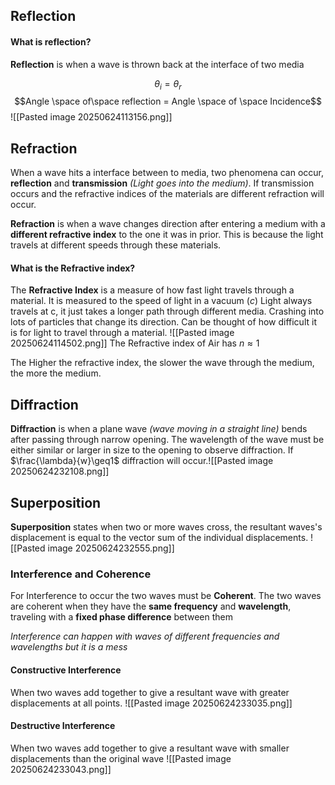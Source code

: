 ## Reflection
#### What is reflection?
**Reflection** is when a wave is thrown back at the interface of two media

$$\theta_i =\theta_r$$
$$Angle \space of\space reflection = Angle \space of \space Incidence$$
![[Pasted image 20250624113156.png]]
## Refraction
When a wave hits a interface between to media, two phenomena can occur, **reflection** and **transmission** *(Light goes into the medium)*. If transmission occurs and the refractive indices of the materials are different refraction will occur. 

**Refraction** is when a wave changes direction after entering a medium with a **different refractive index** to the one it was in prior. This is because the light travels at different speeds through these materials.

#### What is the Refractive index?
The **Refractive Index** is a measure of how fast light travels through a material.
It is measured to the speed of light in a vacuum ($c$) 
Light always travels at c, it just takes a longer path through different media. Crashing into lots of particles that change its direction.
Can be thought of how difficult it is for light to travel through a material.
![[Pasted image 20250624114502.png]]
The Refractive index of Air has $n\approx1$

The Higher the refractive index, the slower the wave through the medium, the more the medium.
## Diffraction
**Diffraction** is when a plane wave *(wave moving in a straight line)* bends after passing through narrow opening. 
The wavelength of the wave must be either similar or larger in size to the opening to observe diffraction. If $\frac{\lambda}{w}\geq1$ diffraction will occur.![[Pasted image 20250624232108.png]]
## Superposition
**Superposition** states when two or more waves cross, the resultant waves's displacement is equal to the vector sum of the individual displacements.
![[Pasted image 20250624232555.png]]
### Interference and Coherence

For Interference to occur the two waves must be **Coherent**. The two waves are coherent when they have the **same frequency** and **wavelength**, traveling with a **fixed phase difference** between them

*Interference can happen with waves of different frequencies and wavelengths but it is a mess*


#### Constructive Interference
When two waves add together to give a resultant wave with greater displacements at all points.
![[Pasted image 20250624233035.png]]
#### Destructive Interference
When two waves add together to give a resultant wave with smaller displacements than the original wave
![[Pasted image 20250624233043.png]]